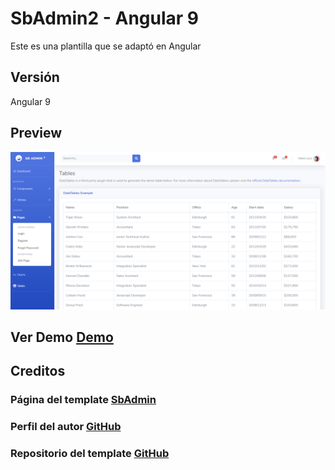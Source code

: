 # SbAdmin2 - Angular 9

Este es una plantilla que se adaptó en Angular 

## Versión
Angular 9

## Preview
![Preview](https://github.com/Berrones-Edwin/sbAdmin2/blob/master/src/assets/preview.png)


## Ver Demo [Demo](https://berrones-edwin.github.io/sbAdmin2/) 

## Creditos
### Página del template [SbAdmin](https://startbootstrap.com/themes/sb-admin-2)

### Perfil del autor [GitHub](https://github.com/BlackrockDigital)

### Repositorio del template [GitHub](https://github.com/BlackrockDigital/startbootstrap-sb-admin-2)


